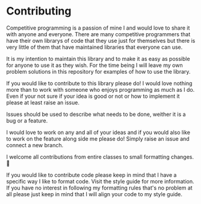# Contributing

Competitive programming is a passion of mine I and would love to share it with
anyone and everyone. There are many competitive programmers that have their own
librarys of code that they use just for themselves but there is very little of 
them that have maintained libraries that everyone can use. 

It is my intention to maintain this library and to make it as easy as possible
for anyone to use it as they wish. For the time being I will leave my own problem
solutions in this repository for examples of how to use the library.

If you would like to contribute to this library please do! I would love nothing
more than to work with someone who enjoys programming as much as I do. Even
if your not sure if your idea is good or not or how to implement it please
at least raise an issue.

Issues should be used to describe what needs to be done, weither it is a bug
or a feature. 

I would love to work on any and all of your ideas and if you would also like to
work on the feature along side me please do! Simply raise an issue and connect
a new branch.

I welcome all contributions from entire classes to small formatting changes. 💙

If you would like to contribute code please keep in mind that I have a specific
way I like to format code. Visit the style guide for more information. If you
have no interest in following my formatting rules that's no problem at all
please just keep in mind that I will align your code to my style guide.
